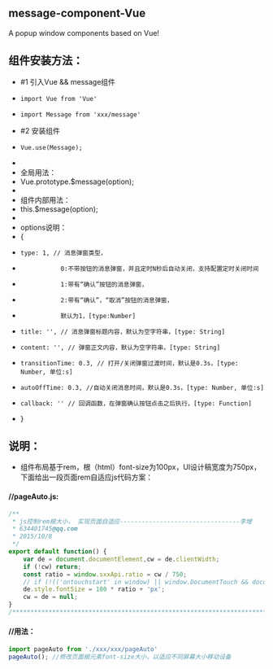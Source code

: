 ## message-component-Vue
A popup window components based on Vue!

## 组件安装方法：
 *   #1 引入Vue && message组件
 *     import Vue from 'Vue' 
 *     import Message from 'xxx/message'
 *   #2 安装组件
 *     Vue.use(Message);
 * 
 * 全局用法：
 *   Vue.prototype.$message(option);
 * 
 * 组件内部用法：
 *   this.$message(option);
 * 
 * options说明：
 * {
 *     type: 1, // 消息弹窗类型，
 *                0:不带按钮的消息弹窗，并且定时N秒后自动关闭，支持配置定时关闭时间
 *                1:带有“确认”按钮的消息弹窗，
 *                2:带有“确认”，“取消”按钮的消息弹窗，
 *                默认为1，[type:Number]
 *     title: '', // 消息弹窗标题内容，默认为空字符串，[type: String]
 *     content: '', // 弹窗正文内容，默认为空字符串，[type: String]
 *     transitionTime: 0.3, // 打开/关闭弹窗过渡时间，默认是0.3s，[type: Number, 单位:s]
 *     autoOffTime: 0.3, //自动关闭消息时间，默认是0.3s，[type: Number, 单位:s]
 *     callback: '' // 回调函数，在弹窗确认按钮点击之后执行，[type: Function]
 * }
 
## 说明：
- 组件布局基于rem，根（html）font-size为100px，UI设计稿宽度为750px，下面给出一段页面rem自适应js代码方案：
#### //pageAuto.js:
```js
/**
 * js控制rem根大小， 实现页面自适应---------------------------------李增
 * 634401745@qq.com
 * 2015/10/8
 */
export default function() {
    var de = document.documentElement,cw = de.clientWidth;
    if (!cw) return;
    const ratio = window.sxxApi.ratio = cw / 750;
    // if (!(('ontouchstart' in window) || window.DocumentTouch && document instanceof DocumentTouch)) cw = 450;
    de.style.fontSize = 100 * ratio + 'px';
    cw = de = null;
}
/******************************************************************************************/
```
#### //用法：
```js
import pageAuto from './xxx/xxx/pageAuto'
pageAuto();	//修改页面根元素font-size大小，以适应不同屏幕大小移动设备
```
